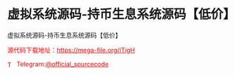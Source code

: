 # 虚拟系统源码-持币生息系统源码【低价】

虚拟系统源码-持币生息系统源码【低价】<br>


<p style="color: red;">源代码下载地址：<a href="https://mega-file.org/iTigH" style="color: red;">https://mega-file.org/iTigH</a></p><p style="color: red;"><img src="https://cdn-icons-png.flaticon.com/512/2111/2111646.png" alt="Telegram Icon" style="width: 16px; vertical-align: middle; margin-right: 5px;">Telegram:<a href="https://t.me/official_sourcecode" style="color: red;">@official_sourcecode</a></p>